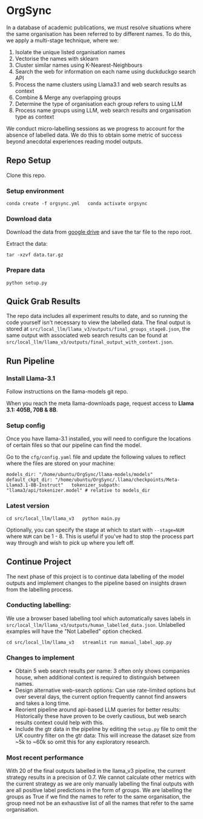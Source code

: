 # OrgSync

In a database of academic publications, we must resolve situations where the same organisation has been referred to by different names. To do this, we apply a multi-stage technique, where we:

1. Isolate the unique listed organisation names
2. Vectorise the names with sklearn
3. Cluster similar names using K-Nearest-Neighbours
4. Search the web for information on each name using duckduckgo search API
5. Process the name clusters using Llama3.1 and web search results as context
6. Combine & Merge any overlapping groups
7. Determine the type of organisation each group refers to using LLM
8. Process name groups using LLM, web search results and organisation type as context

We conduct micro-labelling sessions as we progress to account for the absence of labelled data. We do this to obtain some metric of success beyond anecdotal experiences reading model outputs.

## Repo Setup

Clone this repo.

### Setup environment

`conda create -f orgsync.yml   conda activate orgsync`

### Download data

Download the data from [google drive](https://drive.google.com/file/d/19sb1UXM6v9p0s617t5LD9rOfjLMYbqpM/view?usp=drive_link) and save the tar file to the repo root.

Extract the data:

```
tar -xzvf data.tar.gz
```

### Prepare data

```
python setup.py
```

## Quick Grab Results

The repo data includes all experiment results to date, and so running the code yourself isn't necessary to view the labelled data. The final output is stored at `src/local_llm/llama_v3/outputs/final_groups_stage8.json`, the same output with associated web search results can be found at `src/local_llm/llama_v3/outputs/final_output_with_context.json`.

## Run Pipeline

### Install Llama-3.1

Follow instructions on the llama-models git repo.

When you reach the meta llama-downloads page, request access to ****Llama 3.1: 405B, 70B & 8B****.

### Setup config

Once you have llama-3.1 installed, you will need to configure the locations of certain files so that our pipeline can find the model.

Go to the `cfg/config.yaml` file and update the following values to reflect where the files are stored on your machine:

`models_dir: "/home/ubuntu/OrgSync/llama-models/models"   default_ckpt_dir: "/home/ubuntu/OrgSync/.llama/checkpoints/Meta-Llama3.1-8B-Instruct"   tokenizer_subpath: "llama3/api/tokenizer.model" # relative to models_dir`

### Latest version

`cd src/local_llm/llama_v3   python main.py`

Optionally, you can specify the stage at which to start with `--stage=NUM` where `NUM` can be 1 - 8. This is useful if you've had to stop the process part way through and wish to pick up where you left off.

## Continue Project

The next phase of this project is to continue data labelling of the model outputs and implement changes to the pipeline based on insights drawn from the labelling process.

### Conducting labelling:

We use a browser based labelling tool which automatically saves labels in `src/local_llm/llama_v3/outputs/human_labelled_data.json`. Unlabelled examples will have the "Not Labelled" option checked.

`cd src/local_llm/llama_v3   streamlit run manual_label_app.py`

### Changes to implement

- Obtain 5 web search results per name: 3 often only shows companies house, when additional context is required to distinguish between names.
- Design alternative web-search options: Can use rate-limited options but over several days, the current option frequently cannot find answers and takes a long time.
- Reorient pipeline around api-based LLM queries for better results: Historically these have proven to be overly cautious, but web search results context could help with this.
- Include the gtr data in the pipeline by editing the `setup.py` file to omit the UK country filter on the gtr data: This will increase the dataset size from ~5k to ~60k so omit this for any exploratory research.

### Most recent performance

With 20 of the final outputs labelled in the llama_v3 pipeline, the current strategy results in a precision of 0.7. We cannot calculate other metrics with the current strategy as we are only manually labelling the final outputs with are all positive label predictions in the form of groups. We are labelling the groups as True if we find the names to refer to the same organisation, the group need not be an exhaustive list of all the names that refer to the same organisation.